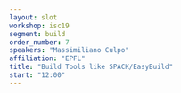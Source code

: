 ```yaml
---
layout: slot
workshop: isc19
segment: build
order_number: 7
speakers: "Massimiliano Culpo"
affiliation: "EPFL"
title: "Build Tools like SPACK/EasyBuild"
start: "12:00"
---
```

